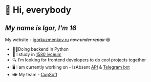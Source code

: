 
# 👋 Hi, everybody
## _My name is Igor, I'm 16_
My website - [igorkuzmenkov.ru](https://igorkuzmenkov.ru) ~~*now under repair* 😣~~
 - 🧑‍💻Doing backend in Python
 - 🏫 I study in [1580 lyceum](https://lycu1580.mskobr.ru/#/)
 - 🔍 I'm looking for frontend developers to do cool projects together
 - 🖥️ I am currently working on - IsAbsent [API](https://github.com/IgorDuino/isabsent_api) & [Telegram bot](https://github.com/IgorDuino/isabsent_tg)
 - 👪 My team - [СupSoft](https://cupsoft.ru)

